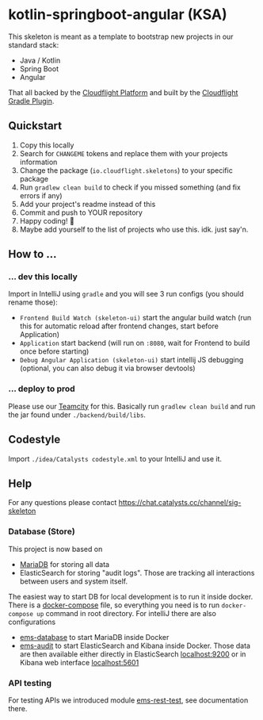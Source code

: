 # kotlin-springboot-angular (KSA)

This skeleton is meant as a template to bootstrap new projects in our standard stack:

* Java / Kotlin
* Spring Boot
* Angular

That all backed by the [Cloudflight Platform](https://git.internal.catalysts.cc/catalysts/cloudflight-platform) and built by the
[Cloudflight Gradle Plugin](https://git.internal.catalysts.cc/catalysts/cloudflight-gradle-plugin).

## Quickstart

1. Copy this locally
2. Search for `CHANGEME` tokens and replace them with your projects information
3. Change the package (`io.cloudflight.skeletons`) to your specific package
4. Run `gradlew clean build` to check if you missed something (and fix errors if any)
5. Add your project's readme instead of this
6. Commit and push to YOUR repository
7. Happy coding! 💙
8. Maybe add yourself to the list of projects who use this. idk. just say'n.

## How to ...

### ... dev this locally

Import in IntelliJ using `gradle` and you will see 3 run configs (you should rename those):

 - `Frontend Build Watch (skeleton-ui)` start the angular build watch (run this for automatic reload after frontend changes, start before Application)
 - `Application` start backend (will run on `:8080`, wait for Frontend to build once before starting)
 - `Debug Angular Application (skeleton-ui)` start intellij JS debugging (optional, you can also debug it via browser devtools)

### ... deploy to prod

Please use our [Teamcity](https://teamcity.internal.catalysts.cc) for this.
Basically run `gradlew clean build` and run the jar found under `./backend/build/libs`.

## Codestyle

Import `./idea/Catalysts codestyle.xml` to your IntelliJ and use it.

## Help

For any questions please contact https://chat.catalysts.cc/channel/sig-skeleton

### Database (Store)
This project is now based on
- [MariaDB](https://mariadb.com/kb/en/installing-and-using-mariadb-via-docker/) for storing all data
- ElasticSearch for storing "audit logs". Those are tracking all interactions between users and system itself.

The easiest way to start DB for local development is to run it inside docker.
There is a [docker-compose](docker-compose.yml) file, so everything you need is to run `docker-compose up` command in
root directory. For intelliJ there are also configurations
- [ems-database](.idea/runConfigurations/ems_database.xml) to start MariaDB inside Docker
- [ems-audit](.idea/runConfigurations/ems_audit.xml) to start ElasticSearch and Kibana  inside Docker. Those data are
then available either directly in ElasticSearch [localhost:9200](http://localhost:9200/audit-log/audit/_search) or
in Kibana web interface [localhost:5601](http://localhost:5601)

### API testing
For testing APIs we introduced module [ems-rest-test](ems-rest-test), see documentation there.
